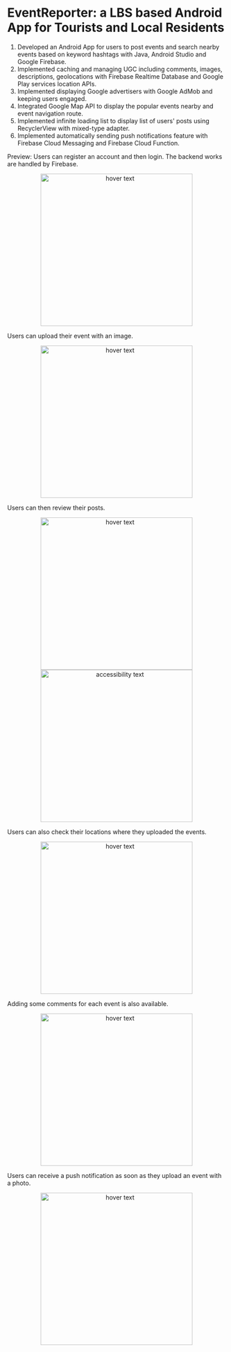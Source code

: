 # EventReporter: a LBS based Android App for Tourists and Local Residents

1. Developed an Android App for users to post events and search nearby events based on keyword hashtags with Java, Android Studio and Google Firebase.
2. Implemented caching and managing UGC including comments, images, descriptions, geolocations with Firebase Realtime Database and Google Play services location APIs.
3. Implemented displaying Google advertisers with Google AdMob and keeping users engaged.
4. Integrated Google Map API to display the popular events nearby and event navigation route.
5. Implemented infinite loading list to display list of users' posts using RecyclerView with mixed-type adapter.
6. Implemented automatically sending push notifications feature with Firebase Cloud Messaging and Firebase Cloud Function. 

Preview:
Users can register an account and then login. The backend works are handled by Firebase. 
<p align="center">
  <img src="https://github.com/chen4393c/EventReporter/blob/master/screenshots/login.png" width="350" title="hover text">
</p>

Users can upload their event with an image.
<p align="center">
  <img src="https://github.com/chen4393c/EventReporter/blob/master/screenshots/upload.png" width="350" title="hover text">
</p>

Users can then review their posts.
<p align="center">
  <img src="https://github.com/chen4393c/EventReporter/blob/master/screenshots/review1.png" width="350" title="hover text">
  <img src="https://github.com/chen4393c/EventReporter/blob/master/screenshots/review2.png" width="350" alt="accessibility text">
</p>

Users can also check their locations where they uploaded the events.
<p align="center">
  <img src="https://github.com/chen4393c/EventReporter/blob/master/screenshots/map.png" width="350" title="hover text">
</p>

Adding some comments for each event is also available.
<p align="center">
  <img src="https://github.com/chen4393c/EventReporter/blob/master/screenshots/comment.png" width="350" title="hover text">
</p>

Users can receive a push notification as soon as they upload an event with a photo.
<p align="center">
  <img src="https://github.com/chen4393c/EventReporter/blob/master/screenshots/notification.png" width="350" title="hover text">
</p>
